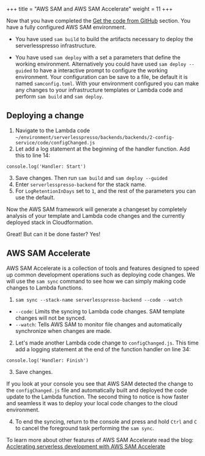+++
title = "AWS SAM and AWS SAM Accelerate"
weight = 11
+++

Now that you have completed the [Get the code from GitHub](../99-the-code/5-deploy.html) section. You have a fully configured AWS SAM environment.

* You have used `sam build` to build the artifacts necessary to deploy the serverlesspresso infrastructure.

* You have used `sam deploy` with a set a parameters that define the working environment. Alternatively you could have used `sam deploy --guided` to have a interactive prompt to configure the working environment. Your configuration can be save to a file, be default it is named `samconfig.toml`. With your environment configured you can make any changes to your infrastructure templates or Lambda code and perform `sam build` and `sam deploy`. 

## Deploying a change ##
1. Navigate to the Lambda code `~/environment/serverlesspresso/backends/backends/2-config-service/code/configChanged.js`
2. Let add a log statement at the beginning of the handler function. Add this to line 14:
```code
console.log('Handler: Start')
```
3. Save changes. Then run `sam build` and `sam deploy --guided`
4. Enter `serverlesspresso-backend` for the stack name.
5. For `LogRetentionInDays` set to `1`, and the rest of the parameters you can use the default.

Now the AWS SAM framework will generate a changeset by completely analysis of your template and Lambda code changes and the currently deployed stack in Cloudformation.

Great! But can it be done faster? Yes!

## AWS SAM Accelerate ##
AWS SAM Accelerate is a collection of tools and features designed to speed up common development operations such as deploying code changes. We will use the `sam sync` command to see how we can simply making code changes to Lambda functions.

1. `sam sync --stack-name serverlesspresso-backend --code --watch`
* `--code`: Limits the syncing to Lambda code changes. SAM template changes will not be synced.
* `--watch`: Tells AWS SAM to monitor file changes and automatically synchronize when changes are made.
2. Let's made another Lambda code change to `configChanged.js`. This time add a logging statement at the end of the function handler on line 34:
```code
console.log('Handler: Finish')
```
3. Save changes.

If you look at your console you see that AWS SAM detected the change to the `configChanged.js` file and automatically built and deployed the code update to the Lambda function. The second thing to notice is how faster and seamless it was to deploy your local code changes to the cloud environment.

4. To end the syncing, return to the console and press and hold `Ctrl` and `C` to cancel the foreground task performing the `sam sync`. 

To learn more about other features of AWS SAM Accelerate read the blog: [Acclerating serverless development with AWS SAM Accelerate](https://aws.amazon.com/blogs/compute/accelerating-serverless-development-with-aws-sam-accelerate/)
